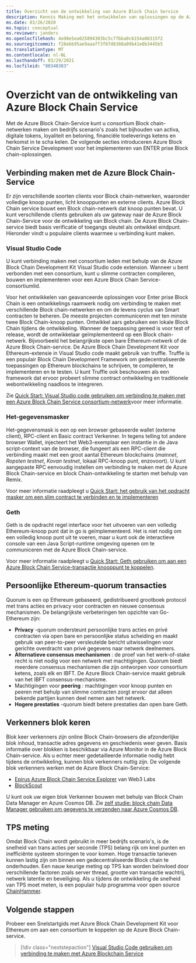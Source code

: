```yaml
---
title: Overzicht van de ontwikkeling van Azure Block Chain Service
description: Kennis Making met het ontwikkelen van oplossingen op de Azure Block Chain-service.
ms.date: 03/26/2020
ms.topic: conceptual
ms.reviewer: janders
ms.openlocfilehash: 4a98e5ea025894303bc5c77bba0c6154a08315f2
ms.sourcegitcommit: f28ebb95ae9aaaff3f87d8388a09b41e0b3445b5
ms.translationtype: MT
ms.contentlocale: nl-NL
ms.lasthandoff: 03/29/2021
ms.locfileid: "80348383"
---
```

# <a name="azure-blockchain-service-development-overview"></a>Overzicht van de ontwikkeling van Azure Block Chain Service

Met de Azure Block Chain-Service kunt u consortium Block chain-netwerken maken om bedrijfs scenario's zoals het bijhouden van activa, digitale tokens, loyaliteit en beloning, financiële toeleverings ketens en herkomst in te scha kelen. De volgende secties introduceren Azure Block Chain Service Development voor het implementeren van ENTER prise Block chain-oplossingen.

## <a name="connecting-to-azure-blockchain-service"></a>Verbinding maken met de Azure Block Chain-Service

Er zijn verschillende soorten clients voor Block chain-netwerken, waaronder volledige knoop punten, licht knooppunten en externe clients. Azure Block Chain service bouwt een Block chain-netwerk dat knoop punten bevat. U kunt verschillende clients gebruiken als uw gateway naar de Azure Block Chain-Service voor de ontwikkeling van Block chain. De Azure Block Chain-service biedt basis verificatie of toegangs sleutel als ontwikkel eindpunt. Hieronder vindt u populaire clients waarmee u verbinding kunt maken.

### <a name="visual-studio-code"></a>Visual Studio Code

U kunt verbinding maken met consortium leden met behulp van de Azure Block Chain Development Kit Visual Studio code extension. Wanneer u bent verbonden met een consortium, kunt u slimme contracten compileren, bouwen en implementeren voor een Azure Block Chain Service-consortiumlid.

Voor het ontwikkelen van geavanceerde oplossingen voor Enter prise Block Chain is een ontwikkelings raamwerk nodig om verbinding te maken met verschillende Block chain-netwerken en om de levens cyclus van Smart contracten te beheren. De meeste projecten communiceren met ten minste twee Block Chain-knoop punten. Ontwikkel aars gebruiken een lokale Block Chain tijdens de ontwikkeling. Wanneer de toepassing gereed is voor test of release, wordt de ontwikkelaar geïmplementeerd op een Block chain-netwerk. Bijvoorbeeld het belangrijkste open bare Ethereum-netwerk of de Azure Block Chain-service. De Azure Block Chain Development Kit voor Ethereum-extensie in Visual Studio code maakt gebruik van truffle. Truffle is een populair Block Chain Development Framework om gedecentraliseerde toepassingen op Ethereum blockchains te schrijven, te compileren, te implementeren en te testen. U kunt Truffle ook beschouwen als een framework dat ervoor probeert slimme contract ontwikkeling en traditionele webontwikkeling naadloos te integreren.

Zie [Quick Start: Visual Studio code gebruiken om verbinding te maken met een Azure Block Chain Service consortium-netwerk](connect-vscode.md)voor meer informatie.

### <a name="metamask"></a>Het-gegevensmasker

Het-gegevensmask is een op een browser gebaseerde wallet (externe client), RPC-client en Basic contract Verkenner. In tegens telling tot andere browser Wallet, injecteert het Web3-exemplaar een instantie in de Java script-context van de browser, die fungeert als een RPC-client die verbinding maakt met een groot aantal Ethereum blockchains (*mainnet*, *Ropsten testnet*, *Kovan testnet*, lokaal RPC-knoop punt, enzovoort). U kunt aangepaste RPC eenvoudig instellen om verbinding te maken met de Azure Block Chain-service en block Chain-ontwikkeling te starten met behulp van Remix.

Voor meer informatie raadpleegt u [Quick Start: het gebruik van het opdracht masker om een slim contract te verbinden en te implementeren](connect-metamask.md)

### <a name="geth"></a>Geth

Geth is de opdracht regel interface voor het uitvoeren van een volledig Ethereum-knoop punt dat in go is geïmplementeerd. Het is niet nodig om een volledig knoop punt uit te voeren, maar u kunt ook de interactieve console van een Java Script-runtime omgeving openen om te communiceren met de Azure Block Chain-service.

Voor meer informatie raadpleegt u [Quick Start: Geth gebruiken om aan een Azure Block Chain Service-transactie knooppunt te koppelen](connect-geth.md).

## <a name="ethereum-quorum-private-transactions"></a>Persoonlijke Ethereum-quorum transacties

Quorum is een op Ethereum gebaseerd, gedistribueerd grootboek protocol met trans acties en privacy voor contracten en nieuwe consensus mechanismen. De belangrijkste verbeteringen ten opzichte van Go-Ethereum zijn:

* **Privacy** -quorum ondersteunt persoonlijke trans acties en privé contracten via open bare en persoonlijke status scheiding en maakt gebruik van peer-to-peer versleutelde bericht uitwisselingen voor gerichte overdracht van privé gegevens naar netwerk deelnemers.
* **Alternatieve consensus mechanismen** : de proef van het werk-of-stake recht is niet nodig voor een netwerk met machtigingen. Quorum biedt meerdere consensus mechanismen die zijn ontworpen voor consortium ketens, zoals elk en IBFT.  De Azure Block Chain-service maakt gebruik van het IBFT consensus-mechanisme.
* Machtigingen voor **peering** : machtigingen voor knoop punten en peeren met behulp van slimme contracten zorgt ervoor dat alleen bekende partijen kunnen deel nemen aan het netwerk.
* **Hogere prestaties** -quorum biedt betere prestaties dan open bare Geth.

## <a name="block-explorers"></a>Verkenners blok keren

Blok keer verkenners zijn online Block Chain-browsers die afzonderlijke blok inhoud, transactie adres gegevens en geschiedenis weer geven. Basis informatie over blokken is beschikbaar via Azure Monitor in de Azure Block Chain-service. Als u echter meer gedetailleerde informatie nodig hebt tijdens de ontwikkeling, kunnen blok verkenners nuttig zijn.  De volgende blok verkenners werken met de Azure Block Chain-Service:

* [Epirus Azure Block Chain Service Explorer](https://azuremarketplace.microsoft.com/marketplace/apps/blk-technologies.azure-blockchain-explorer-template?tab=Overview) van Web3 Labs
* [BlockScout](https://github.com/Azure-Samples/blockchain/blob/master/ledger/template/ethereum-on-azure/technology-samples/blockscout/README.md)

U kunt ook uw eigen blok Verkenner bouwen met behulp van Block Chain Data Manager en Azure Cosmos DB. Zie [zelf studie: block chain Data Manager gebruiken om gegevens te verzenden naar Azure Cosmos DB](data-manager-cosmosdb.md).

## <a name="tps-measurement"></a>TPS meting

Omdat Block Chain wordt gebruikt in meer bedrijfs scenario's, is de snelheid van trans acties per seconde (TPS) belang rijk om knel punten en inefficiënte systeem storingen te voor komen. Hoge transactie tarieven kunnen lastig zijn om binnen een gedecentraliseerde Block chain te onderhouden. Een nauw keurige meting op TPS kan worden beïnvloed door verschillende factoren zoals server thread, grootte van transactie wachtrij, netwerk latentie en beveiliging. Als u tijdens de ontwikkeling de snelheid van TPS moet meten, is een populair hulp programma voor open source [ChainHammer](https://github.com/drandreaskrueger/chainhammer).

## <a name="next-steps"></a>Volgende stappen

Probeer een Snelstartgids met Azure Block Chain Development Kit voor Ethereum om aan een consortium te koppelen op de Azure Block Chain-service.

> [!div class="nextstepaction"]
> [Visual Studio Code gebruiken om verbinding te maken met Azure Blockchain Service](connect-vscode.md)